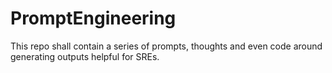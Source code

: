 # PromptEngineering

This repo shall contain a series of prompts, thoughts and even code around generating outputs helpful for SREs.